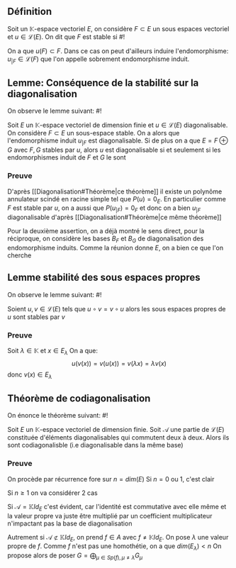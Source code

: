 ## Définition
Soit un $\mathbb K$-espace vectoriel $E$, on considère $F \subset E$ un sous espaces vectoriel et $u \in \mathcal L(E)$.
On dit que $F$ est stable si #!

On a que $u(F) \subset F$. Dans ce cas on peut d'ailleurs induire l'endomorphisme: $u_{|F}\in \mathcal L(F)$ que l'on appelle sobrement endomorphisme induit.

## Lemme: Conséquence de la stabilité sur la diagonalisation
On observe le lemme suivant: #!

Soit $E$ un $\mathbb K$-espace vectoriel de dimension finie et $u \in \mathcal L(E)$ diagonalisable. On considère $F \subset E$ un sous-espace stable. On a alors que l'endomorphisme induit $u_{|F}$ est diagonalisable.
Si de plus on a que $E = F\oplus G$ avec $F, G$ stables par $u$, alors $u$ est diagonalisable si et seulement si les endomorphismes induit de $F$ et $G$ le sont

### Preuve
D'après [[Diagonalisation#Théorème|ce théorème]] il existe un polynôme annulateur scindé en racine simple tel que $P(u) = 0_E$.
En particulier comme $F$ est stable par $u$, on a aussi que $P(u_{|F}) = 0_F$ et donc on a bien $u_{|F}$ diagonalisable d'après [[Diagonalisation#Théorème|ce même théorème]]

Pour la deuxième assertion, on a déjà montré le sens direct, pour la réciproque, on considère les bases $B_F$ et $B_G$ de diagonalisation des endomorphisme induits. Comme la réunion donne $E$, on a bien ce que l'on cherche
$$\tag*{$\blacksquare$}$$

## Lemme stabilité des sous espaces propres
On observe le lemme suivant: #!

Soient $u, v \in \mathcal L(E)$ tels que $u \circ v = v \circ u$ alors les sous espaces propres de $u$ sont stables par $v$

### Preuve
Soit $\lambda \in \mathbb K$ et $x \in E_{\lambda}$
On a que:
$$u(v(x)) = v(u(x)) = v(\lambda x) = \lambda v(x)$$
donc $v(x) \in E_\lambda$

## Théorème de codiagonalisation
On énonce le théorème suivant: #!

Soit $E$ un $\mathbb K$-espace vectoriel de dimension finie. Soit $\mathcal A$ une partie de $\mathcal L(E)$ constituée d'éléments diagonalisables qui commutent deux à deux. Alors ils sont codiagonalisble (i.e diagonalisable dans la même base)

### Preuve
On procède par récurrence fore sur $n = dim(E)$
Si $n=0$ ou 1, c'est clair

Si $n \geq 1$ on va considérer 2 cas

Si $\mathcal A = \mathbb K Id_E$ c'est évident, car l'identité est commutative avec elle même et la valeur propre va juste être multiplié par un coefficient multiplicateur n'impactant pas la base de diagonalisation

Autrement si $\mathcal A \not \subset \mathbb K Id_E$, on prend $f \in A$ avec $f \not = \mathbb K Id_E$. On pose $\lambda$ une valeur propre de $f$.
Comme $f$ n'est pas une homothétie, on a que $dim(E_\lambda) <n$
On propose alors de poser $G = \bigoplus_{\mu \in Sp(f), \mu \not = \lambda} G_\mu$

